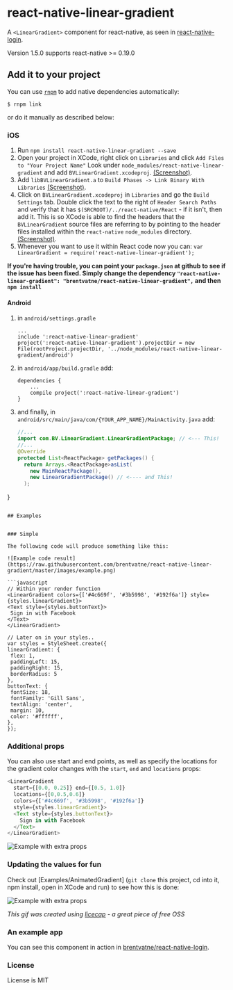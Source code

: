 # react-native-linear-gradient

A `<LinearGradient>` component for react-native, as seen in
[react-native-login](https://github.com/brentvatne/react-native-login).

Version 1.5.0 supports react-native >= 0.19.0

## Add it to your project

You can use [`rnpm`](https://github.com/rnpm/rnpm) to add native dependencies automatically:

`$ rnpm link`

or do it manually as described below:

### iOS

1. Run `npm install react-native-linear-gradient --save`
2. Open your project in XCode, right click on `Libraries` and click `Add
   Files to "Your Project Name"` Look under `node_modules/react-native-linear-gradient` and add `BVLinearGradient.xcodeproj`.  [(Screenshot)](http://url.brentvatne.ca/g9Wp).
3. Add `libBVLinearGradient.a` to `Build Phases -> Link Binary With Libraries`
   [(Screenshot)](http://url.brentvatne.ca/g9Wp).
4. Click on `BVLinearGradient.xcodeproj` in `Libraries` and go the `Build
   Settings` tab. Double click the text to the right of `Header Search
   Paths` and verify that it has `$(SRCROOT)/../react-native/React` - if it
   isn't, then add it. This is so XCode is able to find the headers that
   the `BVLinearGradient` source files are referring to by pointing to the
   header files installed within the `react-native` `node_modules`
   directory. [(Screenshot)](http://url.brentvatne.ca/7wE0).
5. Whenever you want to use it within React code now you can: `var LinearGradient =
   require('react-native-linear-gradient');`

**If you're having trouble, you can point your `package.json` at github to see if the issue has been fixed.  Simply change the dependency `"react-native-linear-gradient": "brentvatne/react-native-linear-gradient",` and then `npm install`**

#### Android

1. in `android/settings.gradle`
   ```
   ...
   include ':react-native-linear-gradient'
   project(':react-native-linear-gradient').projectDir = new File(rootProject.projectDir, '../node_modules/react-native-linear-gradient/android')
   ```

2. in `android/app/build.gradle` add:
   ```
   dependencies {
       ...
       compile project(':react-native-linear-gradient')
   }
   ```

3. and finally, in `android/src/main/java/com/{YOUR_APP_NAME}/MainActivity.java` add:
   ```java
   //...
   import com.BV.LinearGradient.LinearGradientPackage; // <--- This!
   //...
   @Override
   protected List<ReactPackage> getPackages() {
     return Arrays.<ReactPackage>asList(
       new MainReactPackage(),
       new LinearGradientPackage() // <---- and This!
     );
}
   ```

## Examples


### Simple

The following code will produce something like this:

![Example code result](https://raw.githubusercontent.com/brentvatne/react-native-linear-gradient/master/images/example.png)

```javascript
// Within your render function
<LinearGradient colors={['#4c669f', '#3b5998', '#192f6a']} style={styles.linearGradient}>
  <Text style={styles.buttonText}>
    Sign in with Facebook
  </Text>
</LinearGradient>

// Later on in your styles..
var styles = StyleSheet.create({
  linearGradient: {
    flex: 1,
    paddingLeft: 15,
    paddingRight: 15,
    borderRadius: 5
  },
  buttonText: {
    fontSize: 18,
    fontFamily: 'Gill Sans',
    textAlign: 'center',
    margin: 10,
    color: '#ffffff',
  },
});
```

### Additional props

You can also use start and end points, as well as specify the locations
for the gradient color changes with the `start`, `end` and `locations`
props:

```javascript
<LinearGradient
  start={[0.0, 0.25]} end={[0.5, 1.0]}
  locations={[0,0.5,0.6]}
  colors={['#4c669f', '#3b5998', '#192f6a']}
  style={styles.linearGradient}>
  <Text style={styles.buttonText}>
    Sign in with Facebook
  </Text>
</LinearGradient>
```

![Example with extra props](https://raw.githubusercontent.com/brentvatne/react-native-linear-gradient/master/images/example-other-props.png)

### Updating the values for fun

Check out [Examples/AnimatedGradient] (`git clone` this project, cd into it, npm install, open in XCode and run) to see how this is done:

![Example with extra props](https://raw.githubusercontent.com/brentvatne/react-native-linear-gradient/master/images/example-animated.gif)

*This gif was created using [licecap](http://www.cockos.com/licecap/) - a great piece of free OSS*

### An example app
You can see this component in action in [brentvatne/react-native-login](https://github.com/brentvatne/react-native-login/blob/master/App/Screens/LoginScreen.js#L58-L62).

### License

License is MIT
